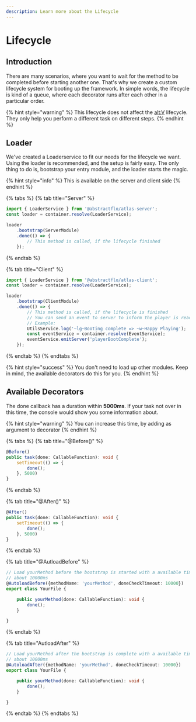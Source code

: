 ```yaml
---
description: Learn more about the Lifecycle
---
```


# Lifecycle

## Introduction

There are many scenarios, where you want to wait for the method to be completed before starting another one. That's why we create a custom lifecycle system for booting up the framework. In simple words, the lifecycle is kind of a queue, where each decorator runs after each other in a particular order.

{% hint style="warning" %}
This lifecycle does not affect the [alt:V](https://altv.mp/#/) lifecycle. They only help you perform a different task on different steps.
{% endhint %}

## Loader

We've created a Loaderservice to fit our needs for the lifecycle we want. Using the loader is recommended, and the setup is fairly easy. The only thing to do is, bootstrap your entry module, and the loader starts the magic.

{% hint style="info" %}
This is available on the server and client side
{% endhint %}

{% tabs %}
{% tab title="Server" %}
```typescript
import { LoaderService } from '@abstractflo/atlas-server';
const loader = container.resolve(LoaderService);

loader
    .bootstrap(ServerModule)
    .done(() => {
        // This method is called, if the lifecycle finished
    });
```
{% endtab %}

{% tab title="Client" %}
```typescript
import { LoaderService } from '@abstractflo/atlas-client';
const loader = container.resolve(LoaderService);

loader
    .bootstrap(ClientModule)
    .done(() => {
        // This method is called, if the lifecycle is finished
        // You can send an event to server to inform the player is ready
        // Example:
        UtilsService.log('~lg~Booting complete => ~w~Happy Playing');
        const eventService = container.resolve(EventService);
        eventService.emitServer('playerBootComplete');
    });
```
{% endtab %}
{% endtabs %}

{% hint style="success" %}
You don't need to load up other modules. Keep in mind, the available decorators do this for you.
{% endhint %}

## Available Decorators

The done callback has a duration within **5000ms**. If your task not over in this time, the console would show you some information about.

{% hint style="warning" %}
You can increase this time, by adding as argument to decorator
{% endhint %}

{% tabs %}
{% tab title="@Before\(\)" %}
```typescript
@Before()
public task(done: CallableFunction): void {
    setTimeout(() => {
        done();
    }, 5000)
}
```
{% endtab %}

{% tab title="@After\(\)" %}
```typescript
@After()
public task(done: CallableFunction): void {
    setTimeout(() => {
        done();
    }, 5000)
}
```
{% endtab %}

{% tab title="@AutloadBefore" %}
```typescript
// Load yourMethod before the bootstrap is started with a available timeout
// about 10000ms
@AutoloadBefore({methodName: 'yourMethod', doneCheckTimeout: 10000})
export class YourFile {

    public yourMethod(done: CallableFunction): void {
        done();
    }

}
```
{% endtab %}

{% tab title="AutloadAfter" %}
```typescript
// Load yourMethod after the bootstrap is complete with a available timeout
// about 10000ms
@AutoloadAfter({methodName: 'yourMethod', doneCheckTimeout: 10000})
export class YourFile {

    public yourMethod(done: CallableFunction): void {
        done();
    }

}
```
{% endtab %}
{% endtabs %}

